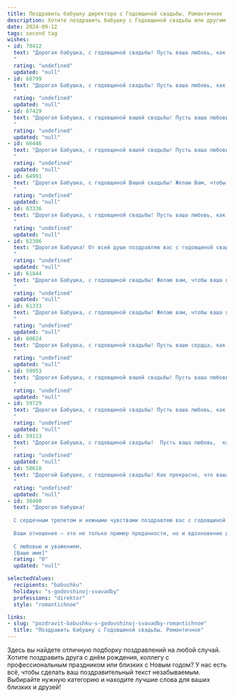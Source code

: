 ```yaml
---
title: Поздравить бабушку директора с Годовщиной свадьбы. Романтичное
description: Хотите поздравить бабушку с Годовщиной свадьбы или другим праздником? Наш ИИ создаст незабываемое поздравление, а вы обязательно выделитесь среди других.  
date: 2024-09-12
tags: second tag
wishes:
- id: 70412
  text: "Дорогая бабушка, с годовщиной свадьбы! Пусть ваша любовь, как вино, с годами становится только крепче и ароматнее. Желаю вам долгих счастливых лет, таких же ярких и наполненных любовью, как и ваша жизнь в должности директора.
  "
  rating: "undefined"
  updated: "null"
- id: 68799
  text: "Дорогая Бабушка, с годовщиной свадьбы! Пусть ваша любовь, как прекрасный виноград, с каждым годом становится все слаще и ароматнее. Вы — пример настоящей любви и верности, директор своей семьи, создавший уютный и теплый дом. Желаю вам крепкого здоровья, безграничного счастья и еще долгих лет, полных любви и радости!
  "
  rating: "undefined"
  updated: "null"
- id: 67429
  text: "Дорогая Бабушка, с годовщиной вашей свадьбы! Пусть ваша любовь, как крепкое вино, с годами становится только ярче и богаче. Желаю вам светлых и счастливых дней, наполненных взаимной заботой и нежностью. Пусть ваша история любви будет продолжать вдохновлять всех, кто вас знает.
  "
  rating: "undefined"
  updated: "null"
- id: 66446
  text: "Дорогая Бабушка, с годовщиной вашей свадьбы! Пусть ваша любовь, как вино, с годами становится только крепче и слаще. Желаю вам безграничного счастья, нежности и заботы друг о друге. Вы - пример настоящей любви и верности, директор своей семьи, а я бесконечно вами горжусь!
  "
  rating: "undefined"
  updated: "null"
- id: 64991
  text: "Дорогая Бабушка, с годовщиной Вашей свадьбы! Желаю Вам, чтобы Ваша любовь, как вино, становилась только крепче с годами. Пусть каждый день будет полон солнечных лучей, а в Вашем доме всегда царит мир и согласие. Счастья Вам, крепкого здоровья и долгих лет совместной жизни!
  "
  rating: "undefined"
  updated: "null"
- id: 63336
  text: "Дорогая Бабушка, с годовщиной свадьбы! Пусть ваша любовь, как старое вино, с каждым годом становится только крепче и ароматнее. Ваша совместная жизнь – это пример для всех нас,  показaвший, что любовь может быть не только страстной, но и верной, нежной и сильной. Вы -  прекрасная пара, и мы с огромной радостью наблюдаем за вашим счастьем! Желаем вам еще долгих лет в любви и радости,  чтобы каждый день был наполнен теплыми объятиями, душевными разговорами и  взаимным пониманием. С Днем Свадьбы!
  "
  rating: "undefined"
  updated: "null"
- id: 62306
  text: "Дорогая Бабушка! От всей души поздравляю вас с годовщиной свадьбы!  Пусть ваша любовь, как крепкое вино, с годами становится только  слаще и благороднее. Желаю вам, чтобы каждый день был наполнен  радостью, теплыми  объятиями и  щедрым  солнцем  вашего  счастья.
  "
  rating: "undefined"
  updated: "null"
- id: 61844
  text: "Дорогая Бабушка, с годовщиной свадьбы! Желаю вам, чтобы ваша любовь, как хорошее вино, с годами становилась только крепче и ароматнее. Пусть каждый ваш день будет наполнен счастьем, нежностью и теплом, а директорская должность приносит вам только радость и удовлетворение.
  "
  rating: "undefined"
  updated: "null"
- id: 61333
  text: "Дорогая Бабушка, с годовщиной свадьбы! Желаю вам, чтобы ваша любовь, как крепкое вино, становилась только лучше и ароматнее с каждым годом. Пусть ваша совместная жизнь всегда будет наполнена счастьем, душевным теплом и светлыми воспоминаниями. Вы - замечательный пример для всех нас, директор вашей собственной семейной империи, построенной на любви и верности!
  "
  rating: "undefined"
  updated: "null"
- id: 60824
  text: "Дорогая Бабушка, с годовщиной свадьбы! Пусть ваши сердца, как и много лет назад, бьются в унисон, а любовь  остается яркой и нежной, словно первый рассвет. Желаем вам, чтобы ваш путь по жизни, пройденный вместе, был наполнен счастьем, добром и бесконечной нежностью!
  "
  rating: "undefined"
  updated: "null"
- id: 59953
  text: "Дорогая Бабушка, с годовщиной вашей свадьбы! Пусть ваша любовь, подобно крепкому дереву, устоявшему перед штормами, расцветает с каждым годом всё ярче. Желаю вам долгих лет в окружении любви, счастья и взаимного уважения.
  "
  rating: "undefined"
  updated: "null"
- id: 59729
  text: "Дорогая Бабушка, с годовщиной свадьбы! Пусть ваша любовь, как крепкое дерево, с каждым годом становится только сильнее, а семейное гнездо - уютнее. Желаю вам долгих лет в окружении любви, счастья и уважения, ведь вы прекрасный пример настоящей любви и преданности!
  "
  rating: "undefined"
  updated: "null"
- id: 59113
  text: "Дорогая Бабушка, с годовщиной свадьбы!  Пусть ваша любовь,  как  прекрасное вино,  с годами становится  только  крепче  и  богаче!  Желаю  вам  еще  многих  счастливых  лет  вместе,  чтобы  каждый  день  был  наполнен  радостью,  нежностью  и  взаимным  уважением.  Будьте  здоровы,  любимы  и  счастливы!
  "
  rating: "undefined"
  updated: "null"
- id: 58618
  text: "Дорогой Бабушке, с годовщиной свадьбы! Как прекрасно, что ваша любовь, как хорошее вино, с годами только крепчает и становится ещё более утонченной! Желаю вам, чтобы ваша жизнь была наполнена радостью, счастьем и нежностью, как в тот день, когда вы сказали друг другу \"да\"! Пусть каждый день будет для вас началом новой истории, полной любви и взаимного уважения.
  "
  rating: "undefined"
  updated: "null"
- id: 38400
  text: "Дорогая бабушка!
  
  С сердечным трепетом и нежными чувствами поздравляю вас с годовщиной вашей замечательной свадьбы! Этот день — яркая веха в вашей жизни, символ любви, которой вы делитесь уже долгие годы. Вы как истинный директор своего счастья смогли создать уютный и теплый мир, наполненный заботой и пониманием.
  
  Ваши отношения — это не только пример преданности, но и вдохновение для всех нас. Пусть каждый миг, проведенный вместе, будет полон радости, а любовь растет с каждым годом, как цветущий сад.
  
  С любовью и уважением,
  [Ваше имя]"
  rating: "0"
  updated: "null"

selectedValues:
  recipients: "babushku"
  holidays: "s-godovshinoj-svavadby"
  professions: "direktor"
  style: "romantichnoe"

links:
- slug: "pozdravit-babushku-s-godovshinoj-svavadby-romantichnoe"
  title: "Поздравить бабушку с Годовщиной свадьбы. Романтичное"
---
```


Здесь вы найдете отличную подборку поздравлений на любой случай. 
Хотите поздравить друга с днём рождения, коллегу с профессиональным праздником или близких с Новым годом? У нас есть всё, чтобы сделать ваш поздравительный текст незабываемым. Выбирайте нужную категорию и находите лучшие слова для ваших близких и друзей!

